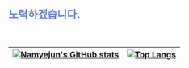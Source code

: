 ## <span style="color:#667DC0"> **노력하겠습니다.** </span>
<br>

| [![Namyejun's GitHub stats](https://github-readme-stats.vercel.app/api?username=Namyejun&show_icons=true&theme=discord_old_blurple)](https://github.com/anuraghazra/github-readme-stats) | [![Top Langs](https://github-readme-stats.vercel.app/api/top-langs/?username=Namyejun&theme=discord_old_blurple&layout=compact&hide=HTML,TeX,jupyter%20notebook)](https://github.com/anuraghazra/github-readme-stats) |
|:---:|:---:|
